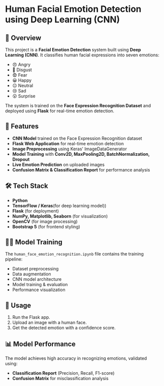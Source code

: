 # Human Facial Emotion Detection using Deep Learning (CNN)

## 📌 Overview
This project is a **Facial Emotion Detection** system built using **Deep Learning (CNN)**. It classifies human facial expressions into seven emotions:

- 😠 Angry  
- 🤢 Disgust  
- 😨 Fear  
- 😀 Happy  
- 😐 Neutral  
- 😢 Sad  
- 😲 Surprise  

The system is trained on the **Face Expression Recognition Dataset** and deployed using **Flask** for real-time emotion detection.


## 🚀 Features
- **CNN Model** trained on the Face Expression Recognition dataset
- **Flask Web Application** for real-time emotion detection
- **Image Preprocessing** using Keras' ImageDataGenerator
- **Model Training** with **Conv2D, MaxPooling2D, BatchNormalization, Dropout**
- **Live Emotion Prediction** on uploaded images
- **Confusion Matrix & Classification Report** for performance analysis

## 🛠 Tech Stack
- **Python**
- **TensorFlow / Keras**(for deep learning model))
- **Flask** (for deployment)
- **NumPy, Matplotlib, Seaborn** (for visualization)
- **OpenCV** (for image processing)
- **Bootstrap 5** (for frontend styling)


## 🏋️‍♂️ Model Training
The `human_face_emotion_recognition.ipynb` file contains the training pipeline:
- Dataset preprocessing
- Data augmentation
- CNN model architecture
- Model training & evaluation
- Performance visualization

## 📸 Usage
1. Run the Flask app.
2. Upload an image with a human face.
3. Get the detected emotion with a confidence score.

## 📊 Model Performance
The model achieves high accuracy in recognizing emotions, validated using:
- **Classification Report** (Precision, Recall, F1-score)
- **Confusion Matrix** for misclassification analysis



